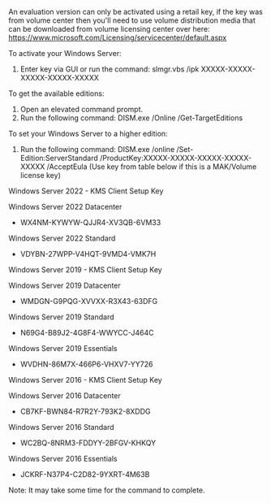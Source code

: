 An evaluation version can only be activated using a retail key, if the key was from volume center then you'll need to use volume distribution media that can be downloaded from volume licensing center over here: https://www.microsoft.com/Licensing/servicecenter/default.aspx

To activate your Windows Server:
1. Enter key via GUI or run the command: slmgr.vbs /ipk XXXXX-XXXXX-XXXXX-XXXXX-XXXXX

To get the available editions:
1. Open an elevated command prompt.
2. Run the following command: DISM.exe /Online /Get-TargetEditions

To set your Windows Server to a higher edition:
1. Run the following command: DISM.exe /online /Set-Edition:ServerStandard /ProductKey:XXXXX-XXXXX-XXXXX-XXXXX-XXXXX /AcceptEula
(Use key from table below if this is a MAK/Volume license key)


Windows Server 2022 - KMS Client Setup Key

Windows Server 2022 Datacenter
- WX4NM-KYWYW-QJJR4-XV3QB-6VM33

Windows Server 2022 Standard
- VDYBN-27WPP-V4HQT-9VMD4-VMK7H

Windows Server 2019 - KMS Client Setup Key

Windows Server 2019 Datacenter
- WMDGN-G9PQG-XVVXX-R3X43-63DFG

Windows Server 2019 Standard
- N69G4-B89J2-4G8F4-WWYCC-J464C

Windows Server 2019 Essentials
- WVDHN-86M7X-466P6-VHXV7-YY726

Windows Server 2016 - KMS Client Setup Key

Windows Server 2016 Datacenter
- CB7KF-BWN84-R7R2Y-793K2-8XDDG

Windows Server 2016 Standard
- WC2BQ-8NRM3-FDDYY-2BFGV-KHKQY

Windows Server 2016 Essentials
- JCKRF-N37P4-C2D82-9YXRT-4M63B


Note: It may take some time for the command to complete.